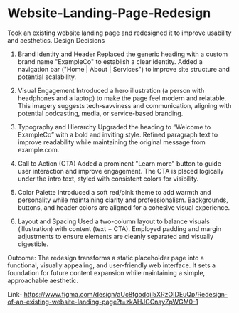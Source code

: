 # Website-Landing-Page-Redesign
Took an existing website landing page and redesigned it to improve usability and aesthetics.
Design Decisions

1. Brand Identity and Header
Replaced the generic heading with a custom brand name "ExampleCo" to establish a clear identity.
Added a navigation bar ("Home | About | Services") to improve site structure and potential scalability.

2. Visual Engagement
Introduced a hero illustration (a person with headphones and a laptop) to make the page feel modern and relatable.
This imagery suggests tech-savviness and communication, aligning with potential podcasting, media, or service-based branding.

3. Typography and Hierarchy
Upgraded the heading to “Welcome to ExampleCo” with a bold and inviting style.
Refined paragraph text to improve readability while maintaining the original message from example.com.

4. Call to Action (CTA)
Added a prominent "Learn more" button to guide user interaction and improve engagement.
The CTA is placed logically under the intro text, styled with consistent colors for visibility.

5. Color Palette
Introduced a soft red/pink theme to add warmth and personality while maintaining clarity and professionalism.
Backgrounds, buttons, and header colors are aligned for a cohesive visual experience.

6. Layout and Spacing
Used a two-column layout to balance visuals (illustration) with content (text + CTA).
Employed padding and margin adjustments to ensure elements are cleanly separated and visually digestible.

Outcome:
The redesign transforms a static placeholder page into a functional, visually appealing, and user-friendly web interface. It sets a foundation for future content expansion while maintaining a simple, approachable aesthetic.


Link- https://www.figma.com/design/aUc8tgodqiI5XRzOIDEuQp/Redesign-of-an-existing-website-landing-page?t=zkAHJGCnayZpWGM0-1

